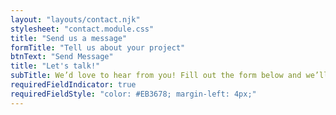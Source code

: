 ```yaml
---
layout: "layouts/contact.njk"
stylesheet: "contact.module.css"
title: "Send us a message"
formTitle: "Tell us about your project"
btnText: "Send Message"
title: "Let's talk!"
subTitle: We’d love to hear from you! Fill out the form below and we’ll get back to you within 24–48 business hours.
requiredFieldIndicator: true
requiredFieldStyle: "color: #EB3678; margin-left: 4px;"
---
```


